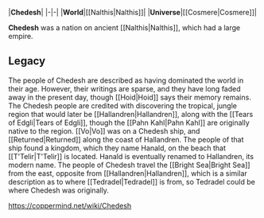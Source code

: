 |**Chedesh**|
|-|-|
|**World**|[[Nalthis\|Nalthis]]|
|**Universe**|[[Cosmere\|Cosmere]]|

**Chedesh** was a nation on ancient [[Nalthis\|Nalthis]], which had a large empire.

## Legacy
The people of Chedesh are described as having dominated the world in their age. However, their writings are sparse, and they have long faded away in the present day, though [[Hoid\|Hoid]] says their memory remains.
The Chedesh people are credited with discovering the tropical, jungle region that would later be [[Hallandren\|Hallandren]], along with the [[Tears of Edgli\|Tears of Edgli]], though the [[Pahn Kahl\|Pahn Kahl]] are originally native to the region. [[Vo\|Vo]] was on a Chedesh ship, and [[Returned\|Returned]] along the coast of Hallandren. The people of that ship found a kingdom, which they name Hanald, on the beach that [[T'Telir\|T'Telir]] is located. Hanald is eventually renamed to Hallandren, its modern name.
The people of Chedesh travel the [[Bright Sea\|Bright Sea]] from the east, opposite from [[Hallandren\|Hallandren]], which is a similar description as to where [[Tedradel\|Tedradel]] is from, so Tedradel could be where Chedesh was originally.



https://coppermind.net/wiki/Chedesh